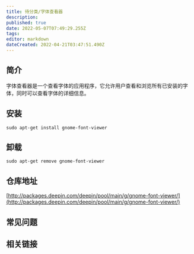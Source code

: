 ```yaml
---
title: 待分类/字体查看器
description: 
published: true
date: 2022-05-07T07:49:29.255Z
tags: 
editor: markdown
dateCreated: 2022-04-21T03:47:51.490Z
---
```


## 简介

字体查看器是一个查看字体的应用程序，它允许用户查看和浏览所有已安装的字体，同时可以查看字体的详细信息。

## 安装

`sudo apt-get install gnome-font-viewer`

## 卸载

`sudo apt-get remove gnome-font-viewer`

## 仓库地址

[http://packages.deepin.com/deepin/pool/main/g/gnome-font-viewer/](http://packages.deepin.com/deepin/pool/main/g/gnome-font-viewer/)

## 常见问题

## 相关链接
